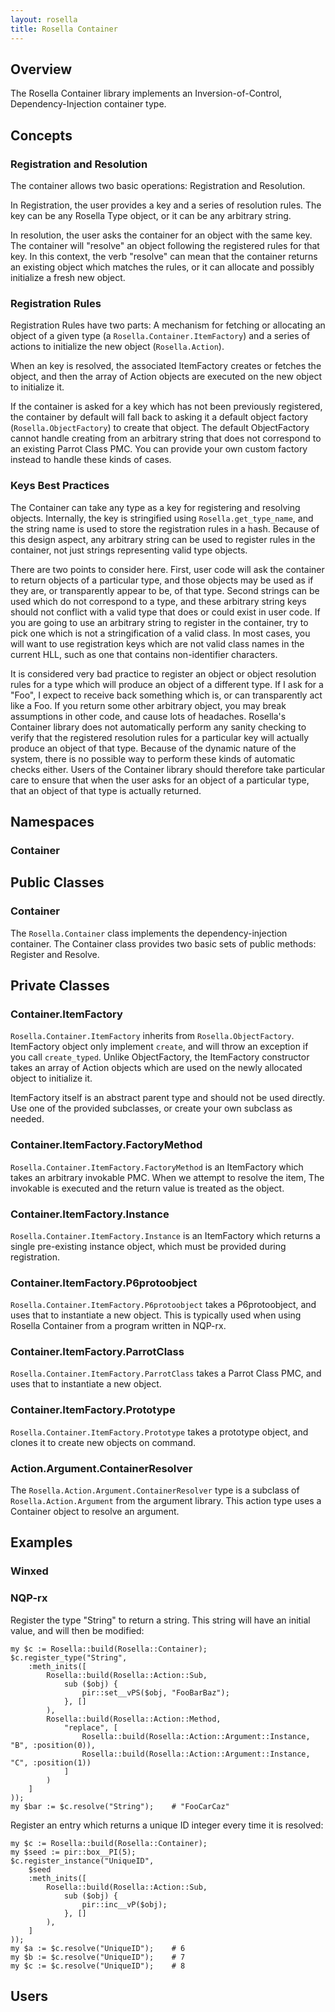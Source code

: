 ```yaml
---
layout: rosella
title: Rosella Container
---
```


## Overview

The Rosella Container library implements an Inversion-of-Control,
Dependency-Injection container type.

## Concepts

### Registration and Resolution

The container allows two basic operations: Registration and Resolution.

In Registration, the user provides a key and a series of resolution rules. The
key can be any Rosella Type object, or it can be any arbitrary string.

In resolution, the user asks the container for an object with the same key.
The container will "resolve" an object following the registered rules for that
key. In this context, the verb "resolve" can mean that the container returns
an existing object which matches the rules, or it can allocate and possibly
initialize a fresh new object.

### Registration Rules

Registration Rules have two parts: A mechanism for fetching or allocating an
object of a given type (a `Rosella.Container.ItemFactory`) and a series of
actions to initialize the new object (`Rosella.Action`).

When an key is resolved, the associated ItemFactory creates or fetches the
object, and then the array of Action objects are executed on the new object to
initialize it.

If the container is asked for a key which has not been previously registered,
the container by default will fall back to asking it a default object factory
(`Rosella.ObjectFactory`) to create that object. The default ObjectFactory
cannot handle creating from an arbitrary string that does not correspond to
an existing Parrot Class PMC. You can provide your own custom factory instead
to handle these kinds of cases.

### Keys Best Practices

The Container can take any type as a key for registering and resolving
objects. Internally, the key is stringified using `Rosella.get_type_name`, and
the string name is used to store the registration rules in a hash. Because
of this design aspect, any arbitrary string can be used to register rules in
the container, not just strings representing valid type objects.

There are two points to consider here. First, user code will ask the container
to return objects of a particular type, and those objects may be used as if
they are, or transparently appear to be, of that type. Second strings can be
used which do not correspond to a type, and these arbitrary string keys should
not conflict with a valid type that does or could exist in user code. If you
are going to use an arbitrary string to register in the container, try to pick
one which is not a stringification of a valid class. In most cases, you will
want to use registration keys which are not valid class names in the current
HLL, such as one that contains non-identifier characters.

It is considered very bad practice to register an object or object resolution
rules for a type which will produce an object of a different type. If I ask
for a "Foo", I expect to receive back something which is, or can transparently
act like a Foo. If you return some other arbitrary object, you may break
assumptions in other code, and cause lots of headaches. Rosella's Container
library does not automatically perform any sanity checking to verify that
the registered resolution rules for a particular key will actually produce an
object of that type. Because of the dynamic nature of the system, there is no
possible way to perform these kinds of automatic checks either. Users of the
Container library should therefore take particular care to ensure that when
the user asks for an object of a particular type, that an object of that type
is actually returned.

## Namespaces

### Container

## Public Classes

### Container

The `Rosella.Container` class implements the dependency-injection container.
The Container class provides two basic sets of public methods: Register and
Resolve.

## Private Classes

### Container.ItemFactory

`Rosella.Container.ItemFactory` inherits from `Rosella.ObjectFactory`.
ItemFactory object only implement `create`, and will throw an exception if you
call `create_typed`. Unlike ObjectFactory, the ItemFactory constructor takes
an array of Action objects which are used on the newly allocated object to
initialize it.

ItemFactory itself is an abstract parent type and should not be used directly.
Use one of the provided subclasses, or create your own subclass as needed.

### Container.ItemFactory.FactoryMethod

`Rosella.Container.ItemFactory.FactoryMethod` is an ItemFactory which takes
an arbitrary invokable PMC. When we attempt to resolve the item, The
invokable is executed and the return value is treated as the object.

### Container.ItemFactory.Instance

`Rosella.Container.ItemFactory.Instance` is an ItemFactory which returns a
single pre-existing instance object, which must be provided during
registration.

### Container.ItemFactory.P6protoobject

`Rosella.Container.ItemFactory.P6protoobject` takes a P6protoobject, and
uses that to instantiate a new object. This is typically used when using
Rosella Container from a program written in NQP-rx.

### Container.ItemFactory.ParrotClass

`Rosella.Container.ItemFactory.ParrotClass` takes a Parrot Class PMC, and
uses that to instantiate a new object.

### Container.ItemFactory.Prototype

`Rosella.Container.ItemFactory.Prototype` takes a prototype object, and clones
it to create new objects on command.

### Action.Argument.ContainerResolver

The `Rosella.Action.Argument.ContainerResolver` type is a subclass of
`Rosella.Action.Argument` from the argument library. This action type uses a
Container object to resolve an argument.

## Examples

### Winxed

### NQP-rx

Register the type "String" to return a string. This string will have an
initial value, and will then be modified:

    my $c := Rosella::build(Rosella::Container);
    $c.register_type("String",
        :meth_inits([
            Rosella::build(Rosella::Action::Sub,
                sub ($obj) {
                    pir::set__vPS($obj, "FooBarBaz");
                }, []
            ),
            Rosella::build(Rosella::Action::Method,
                "replace", [
                    Rosella::build(Rosella::Action::Argument::Instance, "B", :position(0)),
                    Rosella::build(Rosella::Action::Argument::Instance, "C", :position(1))
                ]
            )
        ]
    ));
    my $bar := $c.resolve("String");    # "FooCarCaz"

Register an entry which returns a unique ID integer every time it is resolved:

    my $c := Rosella::build(Rosella::Container);
    my $seed := pir::box__PI(5);
    $c.register_instance("UniqueID",
        $seed
        :meth_inits([
            Rosella::build(Rosella::Action::Sub,
                sub ($obj) {
                    pir::inc__vP($obj);
                }, []
            ),
        ]
    ));
    my $a := $c.resolve("UniqueID");    # 6
    my $b := $c.resolve("UniqueID");    # 7
    my $c := $c.resolve("UniqueID");    # 8

## Users
